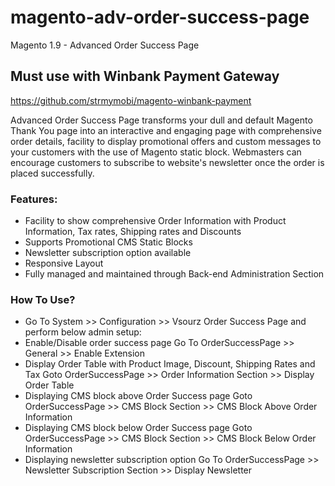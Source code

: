 # magento-adv-order-success-page
Magento 1.9 - Advanced Order Success Page

## Must use with Winbank Payment Gateway
https://github.com/strmymobi/magento-winbank-payment

Advanced Order Success Page transforms your dull and default Magento Thank You page into an interactive and engaging page with comprehensive order details, facility to display promotional offers and custom messages to your customers with the use of Magento static block. Webmasters can encourage customers to subscribe to website's newsletter once the order is placed successfully.


### Features:

* Facility to show comprehensive Order Information with Product Information, Tax rates, Shipping rates and Discounts
* Supports Promotional CMS Static Blocks
* Newsletter subscription option available
* Responsive Layout
* Fully managed and maintained through Back-end Administration Section


### How To Use?

* Go To System >> Configuration >> Vsourz Order Success Page and perform below admin setup:
* Enable/Disable order success page Go To OrderSuccessPage >> General >> Enable Extension
* Display Order Table with Product Image, Discount, Shipping Rates and Tax Goto OrderSuccessPage >> Order Information Section >> Display Order Table
* Displaying CMS block above Order Success page Goto OrderSuccessPage >> CMS Block Section >> CMS Block Above Order Information
* Displaying CMS block below Order Success page Goto OrderSuccessPage >> CMS Block Section >> CMS Block Below Order Information
* Displaying newsletter subscription option Go To OrderSuccessPage >> Newsletter Subscription Section >> Display Newsletter
